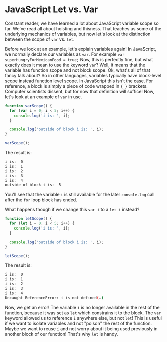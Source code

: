 # JavaScript Let vs. Var

Constant reader, we have learned a lot about JavaScript variable scope so far. We've read all about hoisting and thisness. That teaches us some of the underlying mechanics of variables, but now let's look at the distinction between the scope of `var` vs. `let`.

Before we look at an example, let's explain variables again! In JavaScript, we normally declare our variables as `var`. For example `var superHungryForMexicanFood = true;` Now, this is perfectly fine, but what exactly does it mean to use the keyword `var`? Well, it means that the variable has function scope and not block scope. Ok, what's all of that fancy talk about? So in other languages, variables typically have block-level scope instead function level scope. In JavaScript this isn't the case. For reference, a block is simply a piece of code wrapped in `{ }` brackets. Computer scientists dissent, but for now that definition will suffice! Now, let's look at an example of `var` in use.

```js
function varScope() {
  for (var i = 0; i < 5; i++) {
    console.log('i is: ', i);
  }

  console.log('outside of block i is: ', i);
}

varScope();
```

The result is:

```bash
i is:  0
i is:  1
i is:  2
i is:  3
i is:  4
outside of block i is:  5
```

You'll see that the variable `i` is still available for the later `console.log` call after the `for` loop block has ended.

What happens though if we change this `var i` to a `let i` instead?

```js
function letScope() {
  for (let i = 0; i < 5; i++) {
    console.log('i is: ', i);
  }

  console.log('outside of block i is: ', i);
}

letScope();
```

The result is:
```bash
i is:  0
i is:  1
i is:  2
i is:  3
i is:  4
Uncaught ReferenceError: i is not defined(…)
```

Now, we get an error! The variable `i` is no longer available in the rest of the function, because it was set as `let` which constrains it to the block. The `var` keyword allowed us to reference `i` anywhere else, but not `let`! This is useful if we want to isolate variables and not "poison" the rest of the function. Maybe we want to reuse `i` and not worry about it being used previously in another block of our function! That's why `let` is handy.
